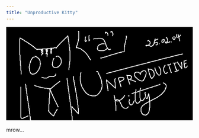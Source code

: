 ```yaml
---
title: "Unproductive Kitty"
---
```


![/imgs_posts/250204_unproductive_kitty.png](/imgs_posts/250204_unproductive_kitty.png)

mrow...
